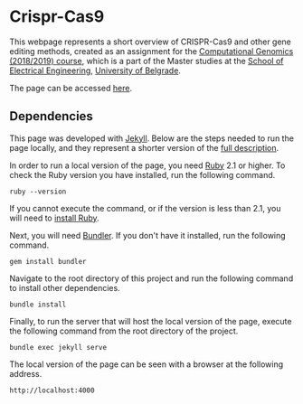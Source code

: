 # Crispr-Cas9

This webpage represents a short overview of CRISPR-Cas9 and other gene editing methods, created as an assignment for the [Computational Genomics (2018/2019) course][course], which is a part of the Master studies at the [School of Electrical Engineering][school], [University of Belgrade][uni].

The page can be accessed [here][page].

## Dependencies

This page was developed with [Jekyll][jekyll]. Below are the steps needed to run the page locally, and they represent a shorter version of the [full description][full_description]. 

In order to run a local version of the page, you need [Ruby][ruby] 2.1 or higher. To check the Ruby version you have installed, run the following command.

```
ruby --version
```

If you cannot execute the command, or if the version is less than 2.1, you will need to [install Ruby][ruby_download].

Next, you will need [Bundler][bundler]. If you don't have it installed, run the following command.

```
gem install bundler
```

Navigate to the root directory of this project and run the following command to install other dependencies.

```
bundle install
```

Finally, to run the server that will host the local version of the page, execute the following command from the root directory of the project.

```
bundle exec jekyll serve
```

The local version of the page can be seen with a browser at the following address.

```
http://localhost:4000
```

[course]: https://github.com/vladimirkovacevic/gi-2019-etf
[school]: https://www.etf.bg.ac.rs/
[uni]: https://www.bg.ac.rs/
[page]: https://nikolapeja6.github.io/gi-crispr-cas9/
[jekyll]: https://jekyllrb.com/
[full_description]: https://help.github.com/en/articles/setting-up-your-github-pages-site-locally-with-jekyll
[ruby]: https://www.ruby-lang.org/
[ruby_download]: https://www.ruby-lang.org/en/downloads/
[bundler]: https://bundler.io/
